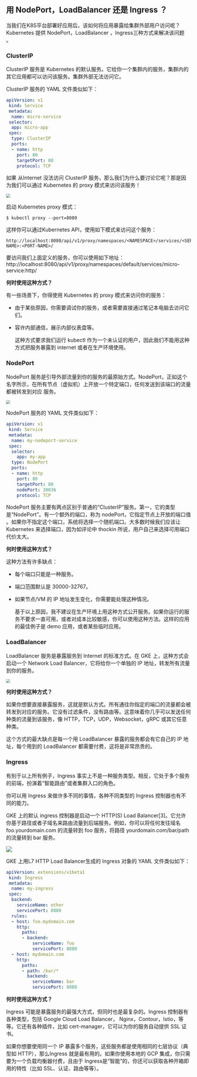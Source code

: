 ## 用 NodePort，LoadBalancer 还是 Ingress ？

​	当我们在K8S平台部署好应用后，该如何将应用暴露给集群外部用户访问呢？Kubernetes 提供 NodePort，LoadBalancer ，Ingress三种方式来解决该问题 。

### ClusterIP

 ClusterIP 服务是 Kubernetes 的默认服务。它给你一个集群内的服务，集群内的其它应用都可以访问该服务。集群外部无法访问它。 

 ClusterIP 服务的 YAML 文件类似如下： 

```yaml
apiVersion: v1
 kind: Service
 metadata:
  name: micro-service
 selector:
  app: micro-app
 spec:
  type: ClusterIP
  ports:
  - name: http
    port: 80
    targetPort: 80
    protocol: TCP
```

 如果 从Internet 没法访问 ClusterIP 服务，那么我们为什么要讨论它呢？那是因为我们可以通过 Kubernetes 的 proxy 模式来访问该服务！ 

<img src="../resources/ingress/traffic-kube-proxy.jpg" style="zoom:67%;" />

 启动 Kubernetes proxy 模式： 

```shell
$ kubectl proxy --port=8080
```

 这样你可以通过Kubernetes API，使用如下模式来访问这个服务： 

```http
http://localhost:8080/api/v1/proxy/namespaces/<NAMESPACE>/services/<SERVICE-NAME>:<PORT-NAME>/
```

 要访问我们上面定义的服务，你可以使用如下地址：http://localhost:8080/api/v1/proxy/namespaces/default/services/micro-service:http/ 

 **何时使用这种方式？** 

 有一些场景下，你得使用 Kubernetes 的 proxy 模式来访问你的服务：

- 由于某些原因，你需要调试你的服务，或者需要直接通过笔记本电脑去访问它们。
- 容许内部通信，展示内部仪表盘等。

  这种方式要求我们运行 kubectl 作为一个未认证的用户，因此我们不能用这种方式把服务暴露到 internet 或者在生产环境使用。

### NodePort

 NodePort 服务是引导外部流量到你的服务的最原始方式。NodePort，正如这个名字所示，在所有节点（虚拟机）上开放一个特定端口，任何发送到该端口的流量都被转发到对应 服务。

<img src="../resources/ingress/traffic-kube-services.jpg" style="zoom:67%;" />

 NodePort 服务的 YAML 文件类似如下： 

```yaml
apiVersion: v1
 kind: Service
 metadata:
  name: my-nodeport-service
 spec:
  selector:
    app: my-app
  type: NodePort
  ports:
  - name: http
    port: 80
    targetPort: 80
    nodePort: 30036
    protocol: TCP
```

 NodePort 服务主要有两点区别于普通的“ClusterIP”服务。第一，它的类型是“NodePort”。有一个额外的端口，称为 nodePort，它指定节点上开放的端口值 。如果你不指定这个端口，系统将选择一个随机端口。大多数时候我们应该让 Kubernetes 来选择端口，因为如评论中 thockin 所说，用户自己来选择可用端口代价太大。 

 **何时使用这种方式？** 

  这种方法有许多缺点：

- 每个端口只能是一种服务。
- 端口范围默认是 30000-32767。
- 如果节点/VM 的 IP 地址发生变化，你需要能处理这种情况。

  基于以上原因，我不建议在生产环境上用这种方式公开服务。如果你运行的服务不要求一直可用，或者对成本比较敏感，你可以使用这种方法。这样的应用的最佳例子是 demo 应用，或者某些临时应用。

### LoadBalancer

 LoadBalancer 服务是暴露服务到 Internet 的标准方式。在 GKE 上，这种方式会启动一个 Network Load Balancer，它将给你一个单独的 IP 地址，转发所有流量到你的服务。 

<img src="../resources/ingress/traffic-kube-loadbalancer.jpg" style="zoom:67%;" />

 **何时使用这种方式？** 

 如果你想要直接暴露服务，这就是默认方式。所有通往你指定的端口的流量都会被转发到对应的服务。它没有过滤条件，没有路由等。这意味着你几乎可以发送任何种类的流量到该服务，像 HTTP，TCP，UDP，Websocket，gRPC 或其它任意种类。 

 这个方式的最大缺点是每一个用 LoadBalancer 暴露的服务都会有它自己的 IP 地址，每个用到的 LoadBalancer 都需要付费，这将是非常昂贵的。 

### Ingress

有别于以上所有例子，Ingress 事实上不是一种服务类型。相反，它处于多个服务的前端，扮演着“智能路由”或者集群入口的角色。

你可以用 Ingress 来做许多不同的事情，各种不同类型的 Ingress 控制器也有不同的能力。

GKE 上的默认 ingress 控制器是启动一个 HTTP(S) Load Balancer[3]。它允许你基于路径或者子域名来路由流量到后端服务。例如，你可以将任何发往域名 foo.yourdomain.com 的流量转到 foo 服务，将路径 yourdomain.com/bar/path 的流量转到 bar 服务。

![](../resources/ingress/traffic-kube-ingress.jpg)

 GKE 上用L7 HTTP Load Balancer生成的 Ingress 对象的 YAML 文件类似如下： 

```yaml
apiVersion: extensions/v1beta1
 kind: Ingress
 metadata:
  name: my-ingress
 spec:
  backend:
    serviceName: other
    servicePort: 8080
  rules:
  - host: foo.mydomain.com
    http:
      paths:
      - backend:
          serviceName: foo
          servicePort: 8080
  - host: mydomain.com
    http:
      paths:
      - path: /bar/*
        backend:
          serviceName: bar
          servicePort: 8080
```

 **何时使用这种方式？** 

Ingress 可能是暴露服务的最强大方式，但同时也是最复杂的。Ingress 控制器有各种类型，包括 Google Cloud Load Balancer， Nginx，Contour，Istio，等等。它还有各种插件，比如 cert-manager，它可以为你的服务自动提供 SSL 证书。

  如果你想要使用同一个 IP 暴露多个服务，这些服务都是使用相同的七层协议（典型如 HTTP），那么Ingress 就是最有用的。如果你使用本地的 GCP 集成，你只需要为一个负载均衡器付费，且由于 Ingress是“智能”的，你还可以获取各种开箱即用的特性（比如 SSL、认证、路由等等）。